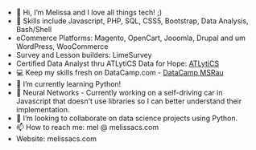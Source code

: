 - 👋 Hi, I’m Melissa and I love all things tech! ;)
- 👀 Skills include Javascript, PHP, SQL, CSS5, Bootstrap, Data Analysis, Bash/Shell
- eCommerce Platforms: Magento, OpenCart, Jooomla, Drupal and um WordPress, WooCommerce
- Survey and Lesson builders: LimeSurvey
- Certified Data Analyst thru ATLytiCS Data for Hope: <a href="https://atlytics.org/units/education/">ATLytiCS</a>
- :computer: Keep my skills fresh on DataCamp.com - <a href="https://www.datacamp.com/portfolio/melissa-s-rau">DataCamp MSRau</a>                                         
- 🌱 I’m currently learning Python!
- 🌱 Neural Networks - Currently working on a self-driving car in Javascript that doesn't use libraries so I can better understand their implementation.
- 💞️ I’m looking to collaborate on data science projects using Python.
- 📫 How to reach me: mel @ melissacs.com
- Website: melissacs.com
<!---
melrauinaz/melrauinaz is a ✨ special ✨ repository because its `README.md` (this file) appears on your GitHub profile.
You can click the Preview link to take a look at your changes..
--->
